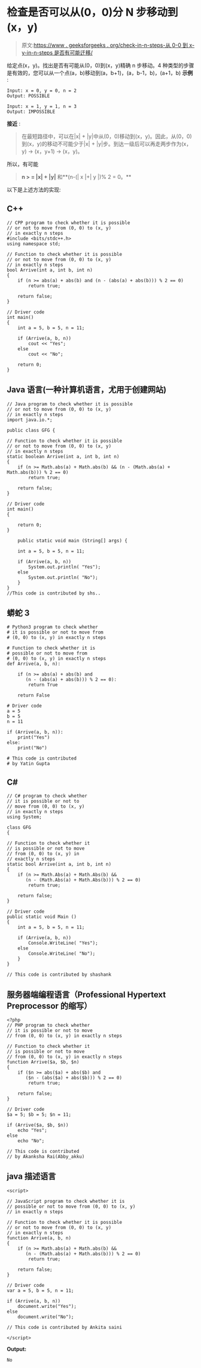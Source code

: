 # 检查是否可以从(0，0)分 N 步移动到(x，y)

> 原文:[https://www . geeksforgeeks . org/check-in-n-steps-从 0-0 到 x-y-in-n-steps 是否有可能迁移/](https://www.geeksforgeeks.org/check-if-it-is-possible-to-move-from-0-0-to-x-y-in-n-steps/)

给定点(x，y)。找出是否有可能从(0，0)到(x，y)精确 n 步移动。4 种类型的步骤是有效的，您可以从一个点(a，b)移动到(a，b+1)，(a，b-1，b)，(a+1，b)
**示例** :

```
Input: x = 0, y = 0, n = 2
Output: POSSIBLE

Input: x = 1, y = 1, n = 3 
Output: IMPOSSIBLE
```

**接近** :

> 在最短路径中，可以在|x| + |y|中从(0，0)移动到(x，y)。因此，从(0，0)到(x，y)的移动不可能少于|x| + |y|步。到达一级后可以再走两步作为(x，y) -> (x，y+1) -> (x，y)。

所以，有可能

> **n > = |x| + |y|** 和**(n-(| x |+| y |)% 2 = 0。**

以下是上述方法的实现:

## C++

```
// CPP program to check whether it is possible
// or not to move from (0, 0) to (x, y)
// in exactly n steps
#include <bits/stdc++.h>
using namespace std;

// Function to check whether it is possible
// or not to move from (0, 0) to (x, y)
// in exactly n steps
bool Arrive(int a, int b, int n)
{
    if (n >= abs(a) + abs(b) and (n - (abs(a) + abs(b))) % 2 == 0)
        return true;

    return false;
}

// Driver code
int main()
{
    int a = 5, b = 5, n = 11;

    if (Arrive(a, b, n))
        cout << "Yes";
    else
        cout << "No";

    return 0;
}
```

## Java 语言(一种计算机语言，尤用于创建网站)

```
// Java program to check whether it is possible
// or not to move from (0, 0) to (x, y)
// in exactly n steps
import java.io.*;

public class GFG {

// Function to check whether it is possible
// or not to move from (0, 0) to (x, y)
// in exactly n steps
static boolean Arrive(int a, int b, int n)
{
    if (n >= Math.abs(a) + Math.abs(b) && (n - (Math.abs(a) + Math.abs(b))) % 2 == 0)
        return true;

    return false;
}

// Driver code
int main()
{

    return 0;
}

    public static void main (String[] args) {

    int a = 5, b = 5, n = 11;

    if (Arrive(a, b, n))
        System.out.println( "Yes");
    else
        System.out.println( "No");
    }
}
//This code is contributed by shs..
```

## 蟒蛇 3

```
# Python3 program to check whether
# it is possible or not to move from
# (0, 0) to (x, y) in exactly n steps

# Function to check whether it is
# possible or not to move from
# (0, 0) to (x, y) in exactly n steps
def Arrive(a, b, n):

    if (n >= abs(a) + abs(b) and
       (n - (abs(a) + abs(b))) % 2 == 0):
        return True

    return False

# Driver code
a = 5
b = 5
n = 11

if (Arrive(a, b, n)):
    print("Yes")
else:
    print("No")

# This code is contributed
# by Yatin Gupta    
```

## C#

```
// C# program to check whether
// it is possible or not to
// move from (0, 0) to (x, y)
// in exactly n steps
using System;

class GFG
{

// Function to check whether it
// is possible or not to move
// from (0, 0) to (x, y) in
// exactly n steps
static bool Arrive(int a, int b, int n)
{
    if (n >= Math.Abs(a) + Math.Abs(b) &&
       (n - (Math.Abs(a) + Math.Abs(b))) % 2 == 0)
        return true;

    return false;
}

// Driver code
public static void Main ()
{
    int a = 5, b = 5, n = 11;

    if (Arrive(a, b, n))
        Console.WriteLine( "Yes");
    else
        Console.WriteLine( "No");
    }
}

// This code is contributed by shashank
```

## 服务器端编程语言（Professional Hypertext Preprocessor 的缩写）

```
<?php
// PHP program to check whether
// it is possible or not to move
// from (0, 0) to (x, y) in exactly n steps

// Function to check whether it
// is possible or not to move
// from (0, 0) to (x, y) in exactly n steps
function Arrive($a, $b, $n)
{
    if ($n >= abs($a) + abs($b) and
       ($n - (abs($a) + abs($b))) % 2 == 0)
        return true;

    return false;
}

// Driver code
$a = 5; $b = 5; $n = 11;

if (Arrive($a, $b, $n))
    echo "Yes";
else
    echo "No";

// This code is contributed
// by Akanksha Rai(Abby_akku)
```

## java 描述语言

```
<script>

// JavaScript program to check whether it is
// possible or not to move from (0, 0) to (x, y)
// in exactly n steps

// Function to check whether it is possible
// or not to move from (0, 0) to (x, y)
// in exactly n steps
function Arrive(a, b, n)
{
    if (n >= Math.abs(a) + Math.abs(b) &&
       (n - (Math.abs(a) + Math.abs(b))) % 2 == 0)
        return true;

    return false;
}

// Driver code
var a = 5, b = 5, n = 11;

if (Arrive(a, b, n))
    document.write("Yes");
else
    document.write("No");

// This code is contributed by Ankita saini

</script>
```

**Output:** 

```
No
```